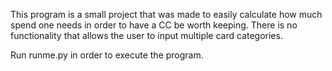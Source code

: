 This program is a small project that was made to easily calculate how much spend one needs in order to have a CC be worth keeping. There is no functionality that allows the user to input multiple card categories. 

Run runme.py in order to execute the program.
